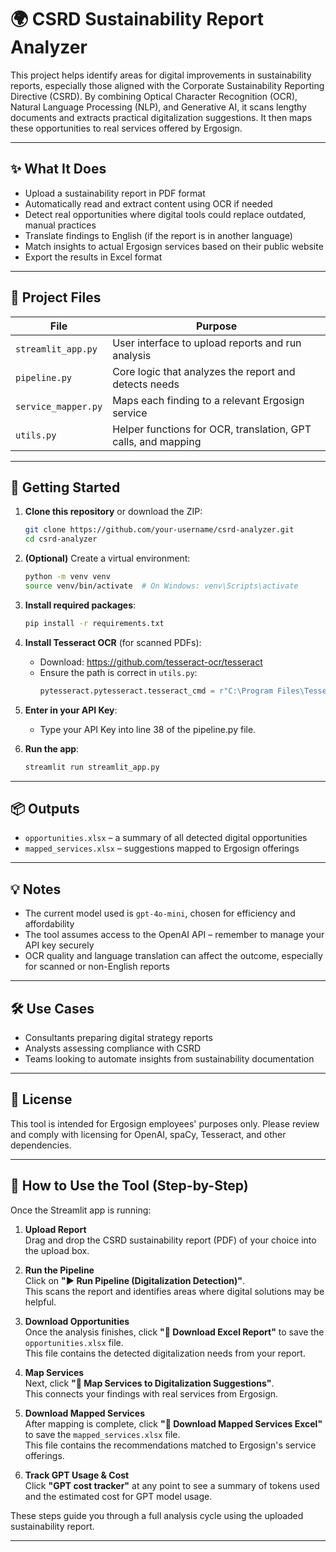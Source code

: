 
# 🌍 CSRD Sustainability Report Analyzer

This project helps identify areas for digital improvements in sustainability reports, especially those aligned with the Corporate Sustainability Reporting Directive (CSRD). By combining Optical Character Recognition (OCR), Natural Language Processing (NLP), and Generative AI, it scans lengthy documents and extracts practical digitalization suggestions. It then maps these opportunities to real services offered by Ergosign.

---

## ✨ What It Does

- Upload a sustainability report in PDF format
- Automatically read and extract content using OCR if needed
- Detect real opportunities where digital tools could replace outdated, manual practices
- Translate findings to English (if the report is in another language)
- Match insights to actual Ergosign services based on their public website
- Export the results in Excel format

---

## 🧩 Project Files

| File | Purpose |
|------|---------|
| `streamlit_app.py` | User interface to upload reports and run analysis |
| `pipeline.py` | Core logic that analyzes the report and detects needs |
| `service_mapper.py` | Maps each finding to a relevant Ergosign service |
| `utils.py` | Helper functions for OCR, translation, GPT calls, and mapping |

---

## 🚀 Getting Started

1. **Clone this repository** or download the ZIP:
   ```bash
   git clone https://github.com/your-username/csrd-analyzer.git
   cd csrd-analyzer
   ```

2. **(Optional)** Create a virtual environment:
   ```bash
   python -m venv venv
   source venv/bin/activate  # On Windows: venv\Scripts\activate
   ```

3. **Install required packages**:
   ```bash
   pip install -r requirements.txt
   ```

4. **Install Tesseract OCR** (for scanned PDFs):
   - Download: https://github.com/tesseract-ocr/tesseract
   - Ensure the path is correct in `utils.py`:
     ```python
     pytesseract.pytesseract.tesseract_cmd = r"C:\Program Files\Tesseract-OCR\tesseract.exe"
     ```

5. **Enter in your API Key**:
   - Type your API Key into line 38 of the pipeline.py file.

7. **Run the app**:
   ```bash
   streamlit run streamlit_app.py
   ```

---

## 📦 Outputs

- `opportunities.xlsx` – a summary of all detected digital opportunities
- `mapped_services.xlsx` – suggestions mapped to Ergosign offerings

---

## 💡 Notes

- The current model used is `gpt-4o-mini`, chosen for efficiency and affordability
- The tool assumes access to the OpenAI API – remember to manage your API key securely
- OCR quality and language translation can affect the outcome, especially for scanned or non-English reports

---

## 🛠 Use Cases

- Consultants preparing digital strategy reports
- Analysts assessing compliance with CSRD
- Teams looking to automate insights from sustainability documentation

---

## 📜 License

This tool is intended for Ergosign employees' purposes only. Please review and comply with licensing for OpenAI, spaCy, Tesseract, and other dependencies.

---

## 🧭 How to Use the Tool (Step-by-Step)

Once the Streamlit app is running:

1. **Upload Report**  
   Drag and drop the CSRD sustainability report (PDF) of your choice into the upload box.

2. **Run the Pipeline**  
   Click on **"▶️ Run Pipeline (Digitalization Detection)"**.  
   This scans the report and identifies areas where digital solutions may be helpful.

3. **Download Opportunities**  
   Once the analysis finishes, click **"📅 Download Excel Report"** to save the `opportunities.xlsx` file.  
   This file contains the detected digitalization needs from your report.

4. **Map Services**  
   Next, click **"💼 Map Services to Digitalization Suggestions"**.  
   This connects your findings with real services from Ergosign.

5. **Download Mapped Services**  
   After mapping is complete, click **"📅 Download Mapped Services Excel"** to save the `mapped_services.xlsx` file.  
   This file contains the recommendations matched to Ergosign's service offerings.

6. **Track GPT Usage & Cost**  
   Click **"GPT cost tracker"** at any point to see a summary of tokens used and the estimated cost for GPT model usage.

These steps guide you through a full analysis cycle using the uploaded sustainability report.

---
